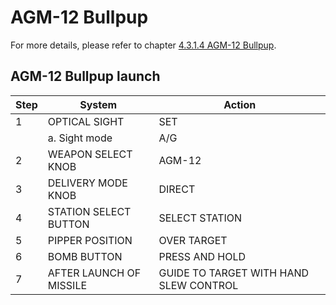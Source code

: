 # AGM-12 Bullpup

For more details, please refer to chapter [4.3.1.4 AGM-12 Bullpup](../stores/air_to_ground/missiles/bullpup.md).

## AGM-12 Bullpup launch

| Step | System                  | Action                                 |
|------|-------------------------|----------------------------------------|
| 1    | OPTICAL SIGHT           | SET                                    |
|      | a. Sight mode           | A/G                                    |
| 2    | WEAPON SELECT KNOB      | AGM-12                                 |
| 3    | DELIVERY MODE KNOB      | DIRECT                                 |
| 4    | STATION SELECT BUTTON   | SELECT STATION                         |
| 5    | PIPPER POSITION         | OVER TARGET                            |
| 6    | BOMB BUTTON             | PRESS AND HOLD                         |
| 7    | AFTER LAUNCH OF MISSILE | GUIDE TO TARGET WITH HAND SLEW CONTROL |
